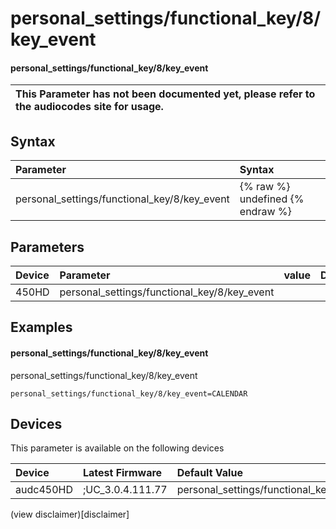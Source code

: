 ﻿---
description: personal_settings/functional_key/8/key_event
search: false
---

# personal_settings/functional_key/8/key_event

#### personal_settings/functional_key/8/key_event


| This Parameter has not been documented yet, please refer to the audiocodes site for usage.  |
| :--- |

## Syntax
| Parameter | Syntax |
| :--- | :--- |
|personal_settings/functional_key/8/key_event | {% raw %} undefined {% endraw %} |

## Parameters
|Device|Parameter|value|Description|
|:---|:---|:---|:---|
| 450HD | personal_settings/functional_key/8/key_event |  |  |

## Examples
#### personal_settings/functional_key/8/key_event

personal_settings/functional_key/8/key_event

```
personal_settings/functional_key/8/key_event=CALENDAR
```

## Devices
This parameter is available on the following devices

| Device | Latest Firmware | Default Value |
|:---|:---|:---|
| audc450HD | ;UC_3.0.4.111.77 | personal_settings/functional_key/8/key_event=CALENDAR 

(view disclaimer)[disclaimer]

